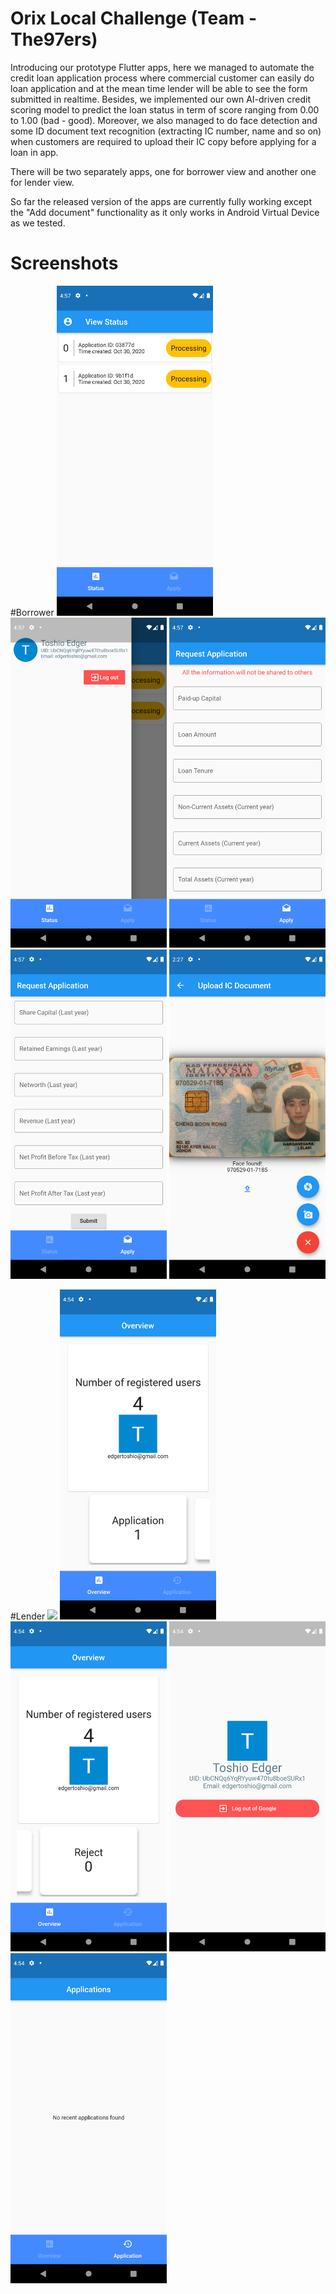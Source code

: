 # Orix Local Challenge (Team - The97ers)
Introducing our prototype Flutter apps, here we managed to automate the credit loan application process where commercial customer can easily do loan application and at the mean time lender will be able to see the form submitted in realtime. Besides, we implemented our own AI-driven credit scoring model to predict the loan status in term of score ranging from 0.00 to 1.00 (bad - good). Moreover, we also managed to do face detection and some ID document text recognition (extracting IC number, name and so on) when customers are required to upload their IC copy before applying for a loan in app. 

There will be two separately apps, one for borrower view and another one for lender view.

So far the released version of the apps are currently fully working except the "Add document" functionality as it only works in Android Virtual Device as we tested.

# Screenshots

#Borrower
<img src="./screenshots/borrower/homepage_status.png" width="250">
<img src="./screenshots/borrower/homepage_profile.png" width="250">
<img src="./screenshots/borrower/homepage_apply_1.png" width="250">
<img src="./screenshots/borrower/homepage_apply_2.png" width="250">
<img src="./screenshots/borrower/add_document.png" width="250">

#Lender
<img src="./screenshots/lender/homepage_overview_accept" width="250">
<img src="./screenshots/lender/homepage_overview_application.png" width="250">
<img src="./screenshots/lender/homepage_overview_reject.png" width="250">
<img src="./screenshots/lender/homepage_overview_profile.png" width="250">
<img src="./screenshots/lender/homepage_application.png" width="250">
